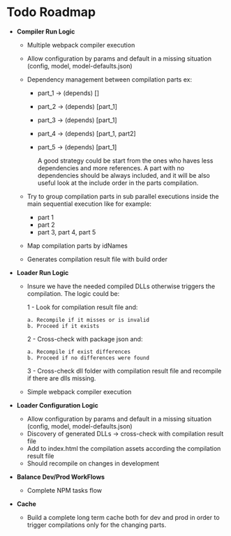 # Todo Roadmap

* **Compiler Run Logic** 
  * Multiple webpack compiler execution 
  * Allow configuration by params and default in a 
    missing situation (config, model, model-defaults.json)
  * Dependency management between compilation parts ex:</br>
  
    * part_1 -> (depends) []
    * part_2 -> (depends) [part_1]
    * part_3 -> (depends) [part_1]
    * part_4 -> (depends) [part_1, part2]
    * part_5 -> (depends) [part_1]</br>
      
      A good strategy could be start from the ones who haves less
      dependencies and more references. A part with no dependencies
      should be always included, and it will be also useful look at 
      the include order in the parts compilation.
      
  * Try to group compilation parts in sub parallel executions inside
    the main sequential execution like for example:</br>
    
    * part 1
    * part 2
    * part 3, part 4, part 5
    
  * Map compilation parts by idNames
  
  * Generates compilation result file with build order
    
* **Loader Run Logic**
  * Insure we have the needed compiled DLLs otherwise 
    triggers the compilation. The logic could be:</br>
    
      1 - Look for compilation result file and: </br>
      
        a. Recompile if it misses or is invalid
        b. Proceed if it exists
        
      2 - Cross-check with package json and: </br>
        
        a. Recompile if exist differences
        b. Proceed if no differences were found
        
      3 - Cross-check dll folder with compilation result file
          and recompile if there are dlls missing.
      
  * Simple webpack compiler execution
  
* **Loader Configuration Logic**
  * Allow configuration by params and default in a 
    missing situation (config, model, model-defaults.json)
  * Discovery of generated DLLs -> cross-check with compilation 
    result file 
  * Add to index.html the compilation assets
    according the compilation result file
  * Should recompile on changes in development
  
* **Balance Dev/Prod WorkFlows**
  * Complete NPM tasks flow
  
* **Cache**
  *  Build a complete long term cache both for dev and prod in order to 
     trigger compilations only for the changing parts.
